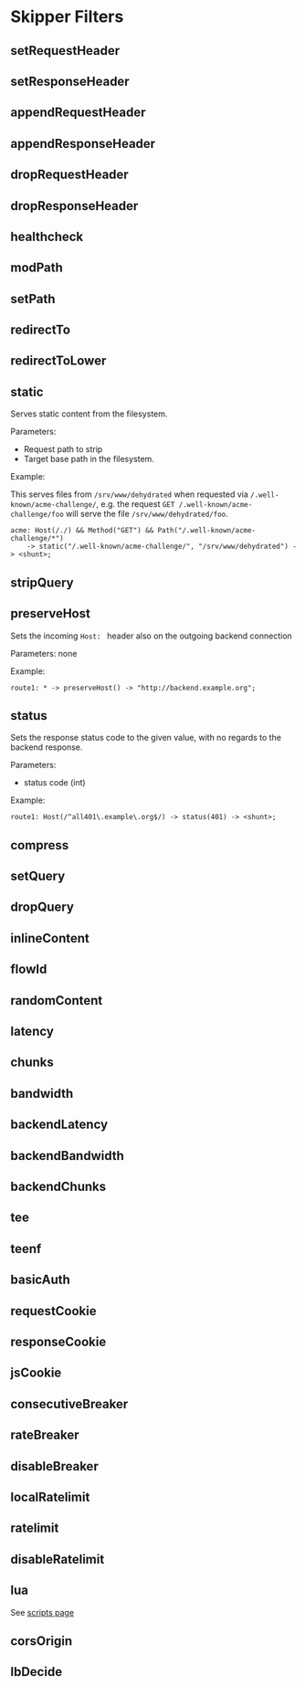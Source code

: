 # Skipper Filters

## setRequestHeader
## setResponseHeader
## appendRequestHeader
## appendResponseHeader
## dropRequestHeader
## dropResponseHeader
## healthcheck
## modPath
## setPath
## redirectTo
## redirectToLower
## static

Serves static content from the filesystem. 

Parameters:
* Request path to strip
* Target base path in the filesystem.

Example:

This serves files from `/srv/www/dehydrated` when requested via `/.well-known/acme-challenge/`, 
e.g. the request `GET /.well-known/acme-challenge/foo` will serve the file `/srv/www/dehydrated/foo`.
```
acme: Host(/./) && Method("GET") && Path("/.well-known/acme-challenge/*")
    -> static("/.well-known/acme-challenge/", "/srv/www/dehydrated") -> <shunt>;
```

## stripQuery
## preserveHost

Sets the incoming `Host: ` header also on the outgoing backend connection

Parameters: none

Example:
```
route1: * -> preserveHost() -> "http://backend.example.org";
```

## status

Sets the response status code to the given value, with no regards to the backend response.

Parameters:
* status code (int)

Example:

```
route1: Host(/^all401\.example\.org$/) -> status(401) -> <shunt>;
```

## compress
## setQuery
## dropQuery
## inlineContent

## flowId

## randomContent
## latency
## chunks
## bandwidth
## backendLatency
## backendBandwidth
## backendChunks

## tee
## teenf

## basicAuth

## requestCookie
## responseCookie
## jsCookie

## consecutiveBreaker
## rateBreaker
## disableBreaker

## localRatelimit
## ratelimit
## disableRatelimit

## lua

See [scripts page](scripts.md)

## corsOrigin

## lbDecide

